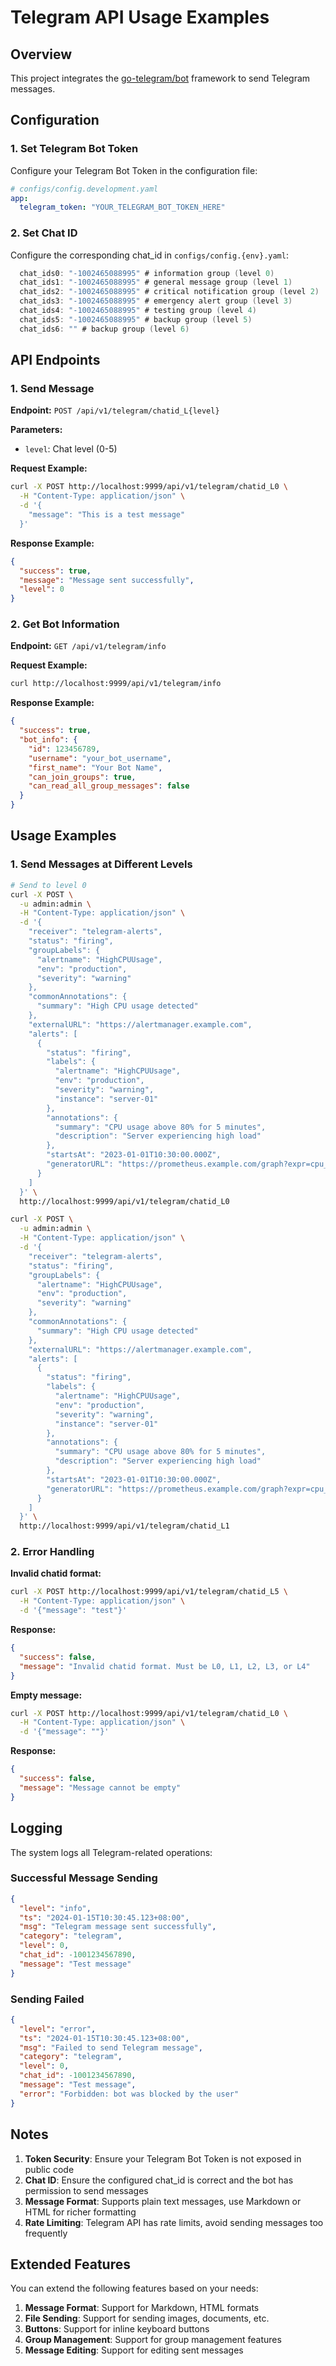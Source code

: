# Telegram API Usage Examples

## Overview

This project integrates the [go-telegram/bot](https://github.com/go-telegram/bot) framework to send Telegram messages.

## Configuration

### 1. Set Telegram Bot Token

Configure your Telegram Bot Token in the configuration file:

```yaml
# configs/config.development.yaml
app:
  telegram_token: "YOUR_TELEGRAM_BOT_TOKEN_HERE"
```

### 2. Set Chat ID

Configure the corresponding chat_id in `configs/config.{env}.yaml`:

```go
  chat_ids0: "-1002465088995" # information group (level 0)
  chat_ids1: "-1002465088995" # general message group (level 1)
  chat_ids2: "-1002465088995" # critical notification group (level 2)
  chat_ids3: "-1002465088995" # emergency alert group (level 3)
  chat_ids4: "-1002465088995" # testing group (level 4)
  chat_ids5: "-1002465088995" # backup group (level 5)
  chat_ids6: "" # backup group (level 6)
```

## API Endpoints

### 1. Send Message

**Endpoint:** `POST /api/v1/telegram/chatid_L{level}`

**Parameters:**

- `level`: Chat level (0-5)

**Request Example:**

```bash
curl -X POST http://localhost:9999/api/v1/telegram/chatid_L0 \
  -H "Content-Type: application/json" \
  -d '{
    "message": "This is a test message"
  }'
```

**Response Example:**

```json
{
  "success": true,
  "message": "Message sent successfully",
  "level": 0
}
```

### 2. Get Bot Information

**Endpoint:** `GET /api/v1/telegram/info`

**Request Example:**

```bash
curl http://localhost:9999/api/v1/telegram/info
```

**Response Example:**

```json
{
  "success": true,
  "bot_info": {
    "id": 123456789,
    "username": "your_bot_username",
    "first_name": "Your Bot Name",
    "can_join_groups": true,
    "can_read_all_group_messages": false
  }
}
```

## Usage Examples

### 1. Send Messages at Different Levels

```bash
# Send to level 0
curl -X POST \
  -u admin:admin \
  -H "Content-Type: application/json" \
  -d '{
    "receiver": "telegram-alerts",
    "status": "firing",
    "groupLabels": {
      "alertname": "HighCPUUsage",
      "env": "production",
      "severity": "warning"
    },
    "commonAnnotations": {
      "summary": "High CPU usage detected"
    },
    "externalURL": "https://alertmanager.example.com",
    "alerts": [
      {
        "status": "firing",
        "labels": {
          "alertname": "HighCPUUsage",
          "env": "production",
          "severity": "warning",
          "instance": "server-01"
        },
        "annotations": {
          "summary": "CPU usage above 80% for 5 minutes",
          "description": "Server experiencing high load"
        },
        "startsAt": "2023-01-01T10:30:00.000Z",
        "generatorURL": "https://prometheus.example.com/graph?expr=cpu_usage"
      }
    ]
  }' \
  http://localhost:9999/api/v1/telegram/chatid_L0

curl -X POST \
  -u admin:admin \
  -H "Content-Type: application/json" \
  -d '{
    "receiver": "telegram-alerts",
    "status": "firing",
    "groupLabels": {
      "alertname": "HighCPUUsage",
      "env": "production",
      "severity": "warning"
    },
    "commonAnnotations": {
      "summary": "High CPU usage detected"
    },
    "externalURL": "https://alertmanager.example.com",
    "alerts": [
      {
        "status": "firing",
        "labels": {
          "alertname": "HighCPUUsage",
          "env": "production",
          "severity": "warning",
          "instance": "server-01"
        },
        "annotations": {
          "summary": "CPU usage above 80% for 5 minutes",
          "description": "Server experiencing high load"
        },
        "startsAt": "2023-01-01T10:30:00.000Z",
        "generatorURL": "https://prometheus.example.com/graph?expr=cpu_usage"
      }
    ]
  }' \
  http://localhost:9999/api/v1/telegram/chatid_L1
```

### 2. Error Handling

**Invalid chatid format:**

```bash
curl -X POST http://localhost:9999/api/v1/telegram/chatid_L5 \
  -H "Content-Type: application/json" \
  -d '{"message": "test"}'
```

**Response:**

```json
{
  "success": false,
  "message": "Invalid chatid format. Must be L0, L1, L2, L3, or L4"
}
```

**Empty message:**

```bash
curl -X POST http://localhost:9999/api/v1/telegram/chatid_L0 \
  -H "Content-Type: application/json" \
  -d '{"message": ""}'
```

**Response:**

```json
{
  "success": false,
  "message": "Message cannot be empty"
}
```

## Logging

The system logs all Telegram-related operations:

### Successful Message Sending

```json
{
  "level": "info",
  "ts": "2024-01-15T10:30:45.123+08:00",
  "msg": "Telegram message sent successfully",
  "category": "telegram",
  "level": 0,
  "chat_id": -1001234567890,
  "message": "Test message"
}
```

### Sending Failed

```json
{
  "level": "error",
  "ts": "2024-01-15T10:30:45.123+08:00",
  "msg": "Failed to send Telegram message",
  "category": "telegram",
  "level": 0,
  "chat_id": -1001234567890,
  "message": "Test message",
  "error": "Forbidden: bot was blocked by the user"
}
```

## Notes

1. **Token Security**: Ensure your Telegram Bot Token is not exposed in public code
2. **Chat ID**: Ensure the configured chat_id is correct and the bot has permission to send messages
3. **Message Format**: Supports plain text messages, use Markdown or HTML for richer formatting
4. **Rate Limiting**: Telegram API has rate limits, avoid sending messages too frequently

## Extended Features

You can extend the following features based on your needs:

1. **Message Format**: Support for Markdown, HTML formats
2. **File Sending**: Support for sending images, documents, etc.
3. **Buttons**: Support for inline keyboard buttons
4. **Group Management**: Support for group management features
5. **Message Editing**: Support for editing sent messages
